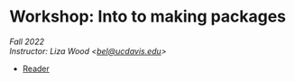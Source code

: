 
# Workshop: Into to making packages

_Fall 2022_  
_Instructor: Liza Wood <<bel@ucdavis.edu>>_  

* [Reader](https://d-rug.github.io/packages_with_roxygen2/)



